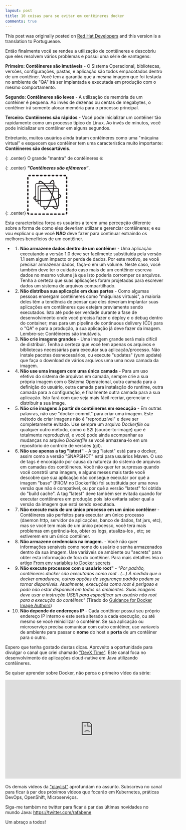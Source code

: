 ```yaml
---
layout: post
title: 10 coisas para se evitar em contêineres docker
comments: true
---
```


This post was originally posted on [Red Hat Developers](https://developers.redhat.com/blog/2016/02/24/10-things-to-avoid-in-docker-containers/) and this version is a translation to Portuguease.


Então finalmente você se rendeu a utilização de contêineres e descobriu que eles resolvem vários problemas e possui uma série de vantagens:

**Primeiro: Contêineres são imutáveis** - O Sistema Operacional, bibliotecas, versões, configurações, pastas, e aplicação são todos empacotados dentro de um contêiner. Você tem a garantia que a mesma imagem que foi testada no ambiente de "QA" irá ser implantada e executada em produção com o mesmo comportamento.

**Segundo:  Contêineres são leves** - A utilização de memória de um contêiner é pequena. Ao invés de dezenas ou centas de megabytes, o contêiner irá somente alocar memória para o processo principal.

**Terceiro: Contêineres são rápidos** - Você pode inicializar um contêiner tão rapidamente como um processo típico do Linux. Ao invés de minutos, você pode inicializar um contêiner em alguns segundos.

Entretanto, muitos usuários ainda tratam contêineres como uma "máquina virtual" e esquecem que contêiner tem uma característica muito importante: **Contêineres são descartáveis**.

{: .center}
O grande "mantra" de contêineres é: 

{: .center}
***"Contêineres são efêmeros”***.

{: .center}
![](/images/rh_icon_container_with_app_flat.png)

Esta característica força os usuários a terem uma percepção diferente sobre a forma de como eles deveriam utilizar e gerenciar contêineres; e eu vou explicar o que você **NÃO** deve fazer para continuar extraindo os melhores benefícios de um contêiner.

- 1) **Não armazene dados dentro de um contêiner** - Uma aplicação executando a versão 1.0 deve ser facilmente substituída pela versão 1.1 sem algum impacto or perda de dados. Por este motivo, se você precisar armazenar dados, faça-o em um volume. Neste caso, você também deve ter o cuidado caso mais de um contêiner escreva dados no mesmo volume já que isto poderia corromper os arquivos. Tenha a certeza que suas aplicações foram projetadas para escrever dados um sistema de arquivos compartilhado.

- 2) **Não distribua sua aplicação em duas partes** - Como algumas pessoas enxergam contêineres como "máquinas virtuais", a maioria deles têm a tendência de pensar que eles deveriam implantar suas aplicações em contêineres que estejam previamente sendo executados. Isto até pode ser verdade durante a fase de desenvolvimento onde você precisa fazer o deploy e o debug dentro do container; mas para um pipeline de continuous delivery (CD) para o "QA" e para a produção, a sua aplicação já deve fazer da imagem. Lembre-se: Contêineres são imutáveis. 
 
- 3) **Não crie imagens grandes** - Uma imagem grande será mais difícil de distribuir. Tenha a certeza que você tem apenas os arquivos e bibliotecas necessárias para executar sua aplicação/processo. Não instale pacotes desnecessários, ou execute "updates" (yum update) que faça o download de vários arquivos uma uma nova camada da imagem.

- 4) **Não use uma imagem com uma única camada** - Para um uso efetivo do sistema de arquivos em camada, sempre crie a sua própria imagem com o Sistema Operacional, outra camada para a definição do usuário, outra camada para instalação do runtime, outra camada para a configuração, e finalmente outra camada para a sua aplicação. Isto fará com que seja mais fácil recriar, gerenciar e distribuir a sua image.

- 5) **Não crie imagens à partir de contêineres em execução** - Em outras palavras, não use "docker commit" para criar uma imagem. Este método de criar imagens não é "reproduzível" e deve ser completamente evitado. Use sempre um arquivo *Dockerfile* ou qualquer outro método, como o S2I (source-to-image) que é totalmente reproduzível, e você pode ainda acompanhar as mudanças no arquivo *Dockerfile* se você armazena-lo em um repositório de controle de versões (git).

- 6) **Não use apenas a tag "latest"** - A tag "latest" está para o docker, assim como a versão  "SNAPSHOT" está para usuários Maven. O uso de tags é encorajado por causa da natureza do sistema de arquivos em camadas dos contêineres. Você não quer ter surpresas quando você constrói uma imagem, e alguns meses mais tarde você descobre que sua aplicação não consegue executar por quê a imagem "base" (FROM no Dockerfile) foi substituída por uma nova versão que não é compatível, ou por quê a versão "latest" foi obtida do "build cache". A tag "latest" deve também ser evitada quando for executar contêineres em produção pois isto evitaria saber qual a versão da imagem que está sendo executada.

- 7) **Não execute mais de um único processo em um único contêiner** - Contêineres são perfeitos para executar um único processo (daemon http, servidor de aplicações, banco de dados, fat jars, etc), mas se você tem mais de um único processo, você terá mais problemas em gerência-los, obter os logs, atualiza-los , etc; se estiverem em um único contêiner. 

- 8) **Não armazene credenciais na imagem.** - Você não quer informações sensíveis como nome do usuário e senha armazenados dentro da sua imagem. Use variáveis de ambiente ou "secrets" para obter esta informação de fora do contêiner. Para mais detalhes leia o artigo [From env variables to Docker secrets](https://medium.com/lucjuggery/from-env-variables-to-docker-secrets-bc8802cacdfd)

- 9) **Não execute processos com o usuário root"** - *"Por padrão, contêineres docker são executados como root . (...) À medida que o docker amadurece, outras opções de segurança padrão podem se tornar disponíveis. Atualmente, execuções como root é perigoso e pode não estar disponível em todos os ambientes. Suas imagens deve usar a instrução USER para especificar um usuário não root para a execução do contêiner."* (Tirado do [Guidance for Docker Image Authors](http://www.projectatomic.io/docs/docker-image-author-guidance/))

- 10) **Não depende de endereços IP** - Cada contêiner possui seu próprio endereço IP interno e este será alterado a cada execução, ou até mesmo se você reinicilizar o contêiner. Se sua aplicação ou microserviço precisa comunicar com outro contêiner, use varíaveis de ambiente para passar o **nome** do host e **porta** de um contêiner para o outro.

Espero que tenha gostado destas dicas. Aproveito a oportunidade para divulgar o canal que criei chamado ["DevX Time"](https://www.youtube.com/user/rafabene). Este canal foca no desenvolvimento de aplicações cloud-native em Java utilizando contêineres. 

Se quiser aprender sobre Docker, não perca o primeiro vídeo da série:

<iframe width="560" height="315" src="https://www.youtube.com/embed/N_jfTUXazGU" frameborder="0" allow="accelerometer; autoplay; encrypted-media; gyroscope; picture-in-picture" allowfullscreen></iframe>

Os demais vídeos da ["playlist"](https://www.youtube.com/watch?v=N_jfTUXazGU&list=PLYGlbS_vYmdYLf-T71JVD-5kDL1onU202) aprofundam no assunto. Subscreva no canal para ficar à par dos próximos vídeos que focarão em Kubernetes, práticas DevOps, OpenShift, Microserviços.

Siga-me também no twitter para ficar à par das últimas novidades no mundo Java: <https://twitter.com/rafabene>

Um abraço a todos!